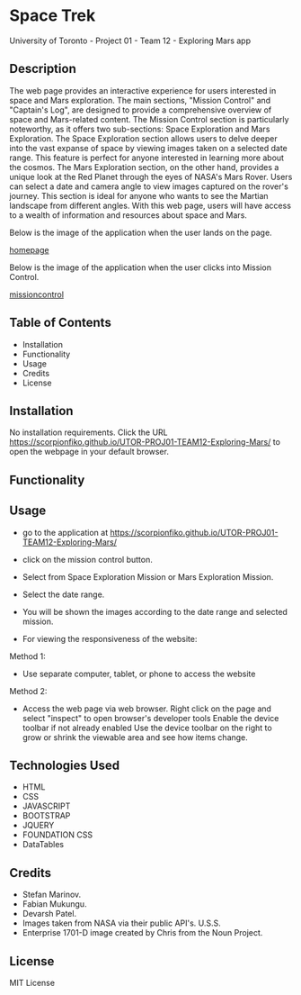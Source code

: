 # Space Trek
University of Toronto - Project 01 - Team 12 - Exploring Mars app

## Description

The web page provides an interactive experience for users interested in space and Mars exploration. The main sections, "Mission Control" and "Captain's Log", are designed to provide a comprehensive overview of space and Mars-related content. The Mission Control section is particularly noteworthy, as it offers two sub-sections: Space Exploration and Mars Exploration. The Space Exploration section allows users to delve deeper into the vast expanse of space by viewing images taken on a selected date range. This feature is perfect for anyone interested in learning more about the cosmos. The Mars Exploration section, on the other hand, provides a unique look at the Red Planet through the eyes of NASA's Mars Rover. Users can select a date and camera angle to view images captured on the rover's journey. This section is ideal for anyone who wants to see the Martian landscape from different angles. With this web page, users will have access to a wealth of information and resources about space and Mars.

Below is the image of the application when the user lands on the page.

[homepage](./assets/images/Homepage.png)

Below is the image of the application when the user clicks into Mission Control.

[missioncontrol](./assets/images/Misision%20Control.png)


## Table of Contents
- Installation
- Functionality
- Usage
- Credits
- License

## Installation

No installation requirements. Click the URL https://scorpionfiko.github.io/UTOR-PROJ01-TEAM12-Exploring-Mars/ to open the webpage in your default browser.


## Functionality



## Usage

- go to the application at https://scorpionfiko.github.io/UTOR-PROJ01-TEAM12-Exploring-Mars/
- click on the mission control button.
- Select from Space Exploration Mission or Mars Exploration Mission.
- Select the date range.
- You will be shown the images according to the date range and selected mission.

- For viewing the responsiveness of the website:

Method 1:

  - Use separate computer, tablet, or phone to access the website

Method 2:

  - Access the web page via web browser.
Right click on the page and select "inspect" to open browser's developer tools
Enable the device toolbar if not already enabled
Use the device toolbar on the right to grow or shrink the viewable area and see how items change.


## Technologies Used

- HTML
- CSS
- JAVASCRIPT
- BOOTSTRAP
- JQUERY
- FOUNDATION CSS
- DataTables


## Credits

- Stefan Marinov.
- Fabian Mukungu.
- Devarsh Patel.
- Images taken from NASA via their public API's. U.S.S.
- Enterprise 1701-D image created by Chris from the Noun Project.


## License

MIT License
